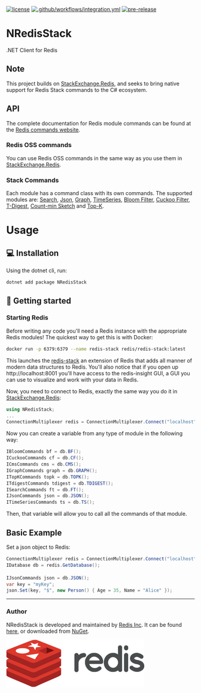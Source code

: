 [![license](https://img.shields.io/github/license/redis/NRedisStack.svg)](https://raw.githubusercontent.com/redis/NRedisStack/master/LICENSE)
[![.github/workflows/integration.yml](https://github.com/redis/NRedisStack/actions/workflows/integration.yml/badge.svg)](https://github.com/redis/NRedisStack/actions/workflows/integration.yml)
[![pre-release](https://img.shields.io/github/v/release/redis/nredisstack?include_prereleases&label=prerelease)](https://github.com/redis/nredisstack/releases)


# NRedisStack

.NET Client for Redis

## Note

This project builds on [StackExchange.Redis](https://github.com/StackExchange/StackExchange.Redis), and seeks to bring native support for Redis Stack commands to the C# ecosystem.

## API

The complete documentation for Redis  module commands can be found at the [Redis commands website](https://redis.io/commands/).

### Redis OSS commands
You can use Redis OSS commands in the same way as you use them in [StackExchange.Redis](https://github.com/StackExchange/StackExchange.Redis).

### Stack Commands
Each module has a command class with its own commands.
The supported modules are: [Search](https://redis.io/commands/?group=search), [Json](https://redis.io/commands/?group=json), [Graph](https://redis.io/commands/?group=graph), [TimeSeries](https://redis.io/commands/?group=timeseries), [Bloom Filter](https://redis.io/commands/?group=bf), [Cuckoo Filter](https://redis.io/commands/?group=cf), [T-Digest](https://redis.io/commands/?group=tdigest), [Count-min Sketch](https://redis.io/commands/?group=cms) and [Top-K](https://redis.io/commands/?group=topk).

# Usage

## 💻 Installation

Using the dotnet cli, run:

```text
dotnet add package NRedisStack
```

## 🏁 Getting started

### Starting Redis

Before writing any code you'll need a Redis instance with the appropriate Redis modules! The quickest way to get this is with Docker:

```sh
docker run -p 6379:6379 --name redis-stack redis/redis-stack:latest
```

This launches the [redis-stack](https://redis.io/docs/stack/) an extension of Redis that adds all manner of modern data structures to Redis. You'll also notice that if you open up http://localhost:8001 you'll have access to the redis-insight GUI, a GUI you can use to visualize and work with your data in Redis.

Now, you need to connect to Redis, exactly the same way you do it in [StackExchange.Redis](https://github.com/StackExchange/StackExchange.Redis):
```csharp
using NRedisStack;
...
ConnectionMultiplexer redis = ConnectionMultiplexer.Connect("localhost");
```
Now you can create a variable from any type of module in the following way:
```csharp
IBloomCommands bf = db.BF();
ICuckooCommands cf = db.CF();
ICmsCommands cms = db.CMS();
IGraphCommands graph = db.GRAPH();
ITopKCommands topk = db.TOPK();
ITdigestCommands tdigest = db.TDIGEST();
ISearchCommands ft = db.FT();
IJsonCommands json = db.JSON();
ITimeSeriesCommands ts = db.TS();
```
Then, that variable will allow you to call all the commands of that module.
## Basic Example
Set a json object to Redis:
```csharp
ConnectionMultiplexer redis = ConnectionMultiplexer.Connect("localhost");
IDatabase db = redis.GetDatabase();

IJsonCommands json = db.JSON();
var key = "myKey";
json.Set(key, "$", new Person() { Age = 35, Name = "Alice" });
```

------

### Author

NRedisStack is developed and maintained by [Redis Inc](https://redis.com). It can be found [here](
https://github.com/redis/NRedisStack), or downloaded from [NuGet](https://www.nuget.org/packages/NRedisStack).

[![Redis](./docs/logo-redis.png)](https://www.redis.com)

